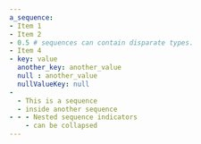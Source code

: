 ```yaml
---
a_sequence:
- Item 1
- Item 2
- 0.5 # sequences can contain disparate types.
- Item 4
- key: value
  another_key: another_value
  null : another_value
  nullValueKey: null
-
  - This is a sequence
  - inside another sequence
- - - Nested sequence indicators
    - can be collapsed
---
```

